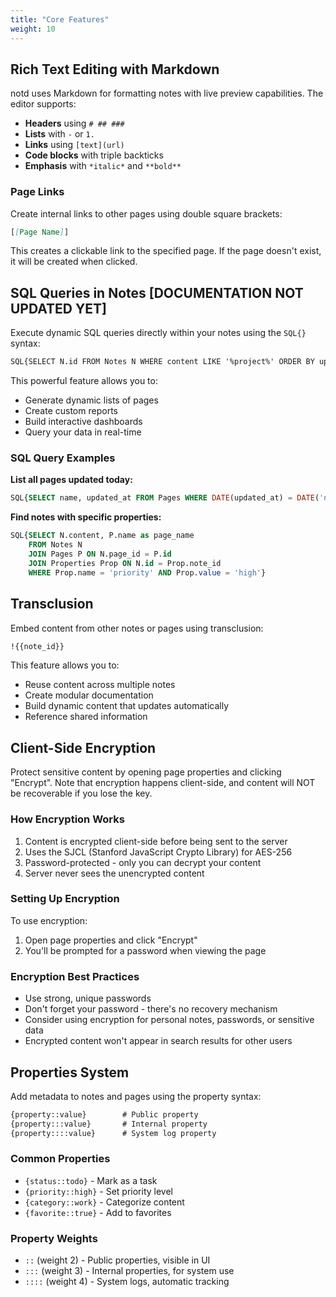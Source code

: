 ```yaml
---
title: "Core Features"
weight: 10
---
```


## Rich Text Editing with Markdown

notd uses Markdown for formatting notes with live preview capabilities. The editor supports:

- **Headers** using `# ## ###`
- **Lists** with `-` or `1.`
- **Links** using `[text](url)`
- **Code blocks** with triple backticks
- **Emphasis** with `*italic*` and `**bold**`

### Page Links

Create internal links to other pages using double square brackets:

```markdown
[[Page Name]]
```

This creates a clickable link to the specified page. If the page doesn't exist, it will be created when clicked.

## SQL Queries in Notes [DOCUMENTATION NOT UPDATED YET]

Execute dynamic SQL queries directly within your notes using the `SQL{}` syntax:

```markdown
SQL{SELECT N.id FROM Notes N WHERE content LIKE '%project%' ORDER BY updated_at DESC}
```

This powerful feature allows you to:
- Generate dynamic lists of pages
- Create custom reports
- Build interactive dashboards
- Query your data in real-time

### SQL Query Examples

**List all pages updated today:**
```sql
SQL{SELECT name, updated_at FROM Pages WHERE DATE(updated_at) = DATE('now')}
```

**Find notes with specific properties:**
```sql
SQL{SELECT N.content, P.name as page_name 
    FROM Notes N 
    JOIN Pages P ON N.page_id = P.id 
    JOIN Properties Prop ON N.id = Prop.note_id 
    WHERE Prop.name = 'priority' AND Prop.value = 'high'}
```

## Transclusion

Embed content from other notes or pages using transclusion:

```markdown
!{{note_id}}
```

This feature allows you to:
- Reuse content across multiple notes
- Create modular documentation
- Build dynamic content that updates automatically
- Reference shared information

## Client-Side Encryption

Protect sensitive content by opening page properties and clicking "Encrypt". Note that encryption happens client-side, and content will NOT be recoverable if you lose the key.

### How Encryption Works

1. Content is encrypted client-side before being sent to the server
2. Uses the SJCL (Stanford JavaScript Crypto Library) for AES-256
3. Password-protected - only you can decrypt your content
4. Server never sees the unencrypted content

### Setting Up Encryption

To use encryption:
1. Open page properties and click "Encrypt"
2. You'll be prompted for a password when viewing the page

### Encryption Best Practices

- Use strong, unique passwords
- Don't forget your password - there's no recovery mechanism
- Consider using encryption for personal notes, passwords, or sensitive data
- Encrypted content won't appear in search results for other users

## Properties System

Add metadata to notes and pages using the property syntax:

```markdown
{property::value}        # Public property
{property:::value}       # Internal property
{property::::value}      # System log property
```

### Common Properties

- `{status::todo}` - Mark as a task
- `{priority::high}` - Set priority level
- `{category::work}` - Categorize content
- `{favorite::true}` - Add to favorites

### Property Weights

- `::` (weight 2) - Public properties, visible in UI
- `:::` (weight 3) - Internal properties, for system use
- `::::` (weight 4) - System logs, automatic tracking
